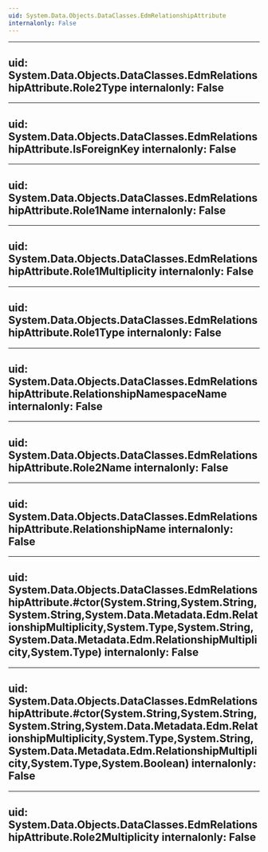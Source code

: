 ```yaml
---
uid: System.Data.Objects.DataClasses.EdmRelationshipAttribute
internalonly: False
---
```


---
uid: System.Data.Objects.DataClasses.EdmRelationshipAttribute.Role2Type
internalonly: False
---

---
uid: System.Data.Objects.DataClasses.EdmRelationshipAttribute.IsForeignKey
internalonly: False
---

---
uid: System.Data.Objects.DataClasses.EdmRelationshipAttribute.Role1Name
internalonly: False
---

---
uid: System.Data.Objects.DataClasses.EdmRelationshipAttribute.Role1Multiplicity
internalonly: False
---

---
uid: System.Data.Objects.DataClasses.EdmRelationshipAttribute.Role1Type
internalonly: False
---

---
uid: System.Data.Objects.DataClasses.EdmRelationshipAttribute.RelationshipNamespaceName
internalonly: False
---

---
uid: System.Data.Objects.DataClasses.EdmRelationshipAttribute.Role2Name
internalonly: False
---

---
uid: System.Data.Objects.DataClasses.EdmRelationshipAttribute.RelationshipName
internalonly: False
---

---
uid: System.Data.Objects.DataClasses.EdmRelationshipAttribute.#ctor(System.String,System.String,System.String,System.Data.Metadata.Edm.RelationshipMultiplicity,System.Type,System.String,System.Data.Metadata.Edm.RelationshipMultiplicity,System.Type)
internalonly: False
---

---
uid: System.Data.Objects.DataClasses.EdmRelationshipAttribute.#ctor(System.String,System.String,System.String,System.Data.Metadata.Edm.RelationshipMultiplicity,System.Type,System.String,System.Data.Metadata.Edm.RelationshipMultiplicity,System.Type,System.Boolean)
internalonly: False
---

---
uid: System.Data.Objects.DataClasses.EdmRelationshipAttribute.Role2Multiplicity
internalonly: False
---
